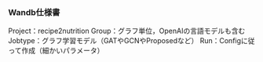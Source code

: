 ### Wandb仕様書

Project：recipe2nutrition
Group：グラフ単位，OpenAIの言語モデルも含む
Jobtype：グラフ学習モデル（GATやGCNやProposedなど）
Run：Configに従って作成（細かいパラメータ）

